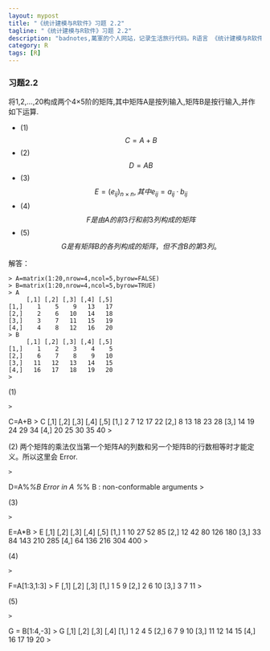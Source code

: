 ```yaml
---
layout: mypost
title: "《统计建模与R软件》习题 2.2"
tagline: "《统计建模与R软件》习题 2.2"
description: "badnotes,萬軍的个人网站，记录生活旅行代码。R语言 《统计建模与R软件》习题 2.2"
category: R
tags: [R]
---
```



### 习题2.2 
  将1,2,...,20构成两个4×5阶的矩阵,其中矩阵A是按列输入,矩阵B是按行输入,并作如下运算.
	
* (1) $$ C=A+B $$
* (2) $$ D=AB $$
* (3) $$ E=(e_{ij})_{n×n},其中e_{ij} = a_{ij} · b_{ij} $$
* (4) $$ F 是由A的前3行和前3列构成的矩阵 $$
* (5) $$ G 是有矩阵B的各列构成的矩阵，但不含B的第3列。 $$

解答：

	> A=matrix(1:20,nrow=4,ncol=5,byrow=FALSE)
	> B=matrix(1:20,nrow=4,ncol=5,byrow=TRUE)
	> A
	     [,1] [,2] [,3] [,4] [,5]
	[1,]    1    5    9   13   17
	[2,]    2    6   10   14   18
	[3,]    3    7   11   15   19
	[4,]    4    8   12   16   20
	> B
	     [,1] [,2] [,3] [,4] [,5]
	[1,]    1    2    3    4    5
	[2,]    6    7    8    9   10
	[3,]   11   12   13   14   15
	[4,]   16   17   18   19   20
	> 

(1) 
	
	>
C=A+B
	> C
	     [,1] [,2] [,3] [,4] [,5]
	[1,]    2    7   12   17   22
	[2,]    8   13   18   23   28
	[3,]   14   19   24   29   34
	[4,]   20   25   30   35   40
	> 

(2) 两个矩阵的乘法仅当第一个矩阵A的列数和另一个矩阵B的行数相等时才能定义。所以这里会 Error.

	>
D=A%*%B
	Error in A %*% B : non-conformable arguments
	> 

(3)

	>
E=A*B
	> E
	     [,1] [,2] [,3] [,4] [,5]
	[1,]    1   10   27   52   85
	[2,]   12   42   80  126  180
	[3,]   33   84  143  210  285
	[4,]   64  136  216  304  400
	> 

(4)

	>
F=A[1:3,1:3]
	> F
	     [,1] [,2] [,3]
	[1,]    1    5    9
	[2,]    2    6   10
	[3,]    3    7   11
	> 

(5)

	>
G = B[1:4,-3]
	> G
	     [,1] [,2] [,3] [,4]
	[1,]    1    2    4    5
	[2,]    6    7    9   10
	[3,]   11   12   14   15
	[4,]   16   17   19   20
	> 
